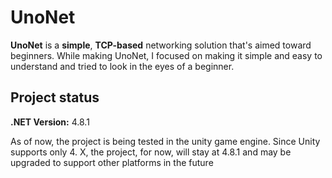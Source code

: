 # UnoNet
**UnoNet** is a **simple**, **TCP-based** networking solution that's aimed toward beginners.
While making UnoNet, I focused on making it simple and easy to understand and tried to look in the eyes of a beginner.

## Project status
**.NET Version:** 4.8.1

As of now, the project is being tested in the unity game engine.
Since Unity supports only 4. X, the project, for now, will stay at 4.8.1 and may be upgraded to support other platforms in the future
